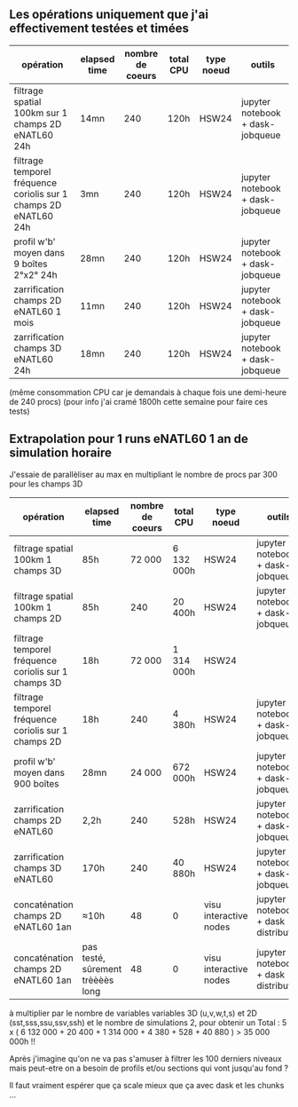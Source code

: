 ## Les opérations uniquement que j'ai effectivement testées et timées

| opération  | elapsed time   | nombre de coeurs  | total CPU   |  type noeud | outils |
|---|---|---|---|---|---|
| filtrage spatial 100km sur 1 champs 2D eNATL60 24h | 14mn  |  240 | 120h  | HSW24  | jupyter notebook + dask-jobqueue  |
| filtrage temporel fréquence coriolis  sur 1 champs 2D eNATL60 24h | 3mn  |  240 | 120h  | HSW24  | jupyter notebook + dask-jobqueue  |
| profil w'b' moyen dans 9 boîtes 2°x2° 24h  | 28mn  |  240 | 120h  | HSW24  | jupyter notebook + dask-jobqueue  |
| zarrification champs 2D eNATL60 1 mois | 11mn  |  240 | 120h  | HSW24  | jupyter notebook + dask-jobqueue  |
| zarrification champs 3D eNATL60 24h  | 18mn  |  240 | 120h  | HSW24  | jupyter notebook + dask-jobqueue  |

(même consommation CPU car je demandais à chaque fois une demi-heure de 240 procs)
(pour info j'ai cramé 1800h cette semaine pour faire ces tests)

## Extrapolation pour 1 runs eNATL60 1 an de simulation horaire

J'essaie de parallèliser au max en multipliant le nombre de procs par 300 pour les champs 3D

| opération  | elapsed time   | nombre de coeurs  | total CPU   |  type noeud | outils |
|---|---|---|---|---|---|
| filtrage spatial 100km 1 champs 3D | 85h  | 72 000 | 6 132 000h  | HSW24  | jupyter notebook + dask-jobqueue  |
| filtrage spatial 100km 1 champs 2D | 85h | 240  |  20 400h | HSW24  | jupyter notebook + dask-jobqueue  |
| filtrage temporel fréquence coriolis  sur 1 champs 3D | 18h  |  72 000 | 1 314 000h  | HSW24  | 
| filtrage temporel fréquence coriolis  sur 1 champs 2D | 18h | 240 | 4 380h  | HSW24  | jupyter notebook + dask-jobqueue  |
| profil w'b' moyen dans 900 boîtes | 28mn  |  24 000 | 672 000h  | HSW24  | jupyter notebook + dask-jobqueue  |
| zarrification champs 2D eNATL60 | 2,2h  |  240 | 528h  | HSW24  | jupyter notebook + dask-jobqueue  |
| zarrification champs 3D eNATL60  | 170h  |  240 | 40 880h  | HSW24  | jupyter notebook + dask-jobqueue  |
| concaténation champs 2D eNATL60 1an  | ≈10h  | 48  | 0  |  visu interactive nodes | jupyter notebook + dask distributed  |
| concaténation champs 2D eNATL60 1an  | pas testé, sûrement trèèèès long | 48  | 0  |  visu interactive nodes | jupyter notebook + dask distributed  |


à multiplier par le nombre de variables variables 3D (u,v,w,t,s) et 2D (sst,sss,ssu,ssv,ssh) et le nombre de simulations 2, pour obtenir un Total : 5 x ( 6 132 000 + 20 400 + 1 314 000 + 4 380 + 528 + 40 880 ) > 35 000 000h !!

Après j'imagine qu'on ne va pas s'amuser à filtrer les 100 derniers niveaux mais peut-etre on a besoin de profils et/ou sections qui vont jusqu'au fond ?

Il faut vraiment espérer que ça scale mieux que ça avec dask et les chunks ...
